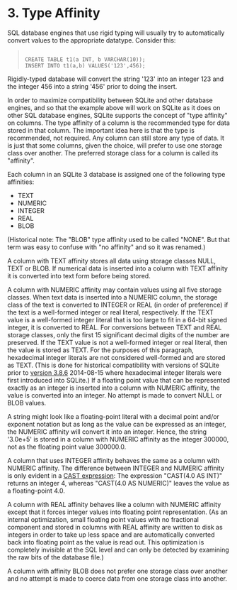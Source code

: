 # 3\. Type Affinity



SQL database engines that use rigid typing will usually try to
automatically convert values to the appropriate datatype. Consider this:




> ```
> 
> CREATE TABLE t1(a INT, b VARCHAR(10));
> INSERT INTO t1(a,b) VALUES('123',456);
> 
> ```



Rigidly\-typed database will convert the string '123' into an
integer 123 and the integer 456 into a string '456' prior to
doing the insert.




In order to maximize compatibility between SQLite and other database
engines, and so that the example above will work on SQLite as it does
on other SQL database engines,
SQLite supports the concept of "type affinity" on columns.
The type affinity of a column is the recommended type for data stored
in that column. The important idea here is that the type is recommended, not
required. Any column can still store any type of data.
It is just that some columns, given the choice, will prefer to use
one storage class over another. The preferred storage class for
a column is called its "affinity".



Each column in an SQLite 3 database is assigned one of the
following type affinities:


* TEXT
* NUMERIC
* INTEGER
* REAL
* BLOB


(Historical note: The "BLOB" type affinity used to be called "NONE".
But that term was easy to confuse with "no affinity" and so it was
renamed.)



A column with TEXT affinity stores all data using storage classes
NULL, TEXT or BLOB. If numerical data is inserted into a column with
TEXT affinity it is converted into text form before being stored.


A column with NUMERIC affinity may contain values using all five
storage classes. When text data is inserted into a NUMERIC column, the
storage class of the text is converted to INTEGER or REAL (in order of
preference) if the text is a well\-formed integer or real literal, respectively.
If the TEXT value is a well\-formed integer literal that is too large
to fit in a 64\-bit signed integer, it is converted to REAL.
For conversions between TEXT and REAL storage classes, only the first
15 significant decimal digits of the number are preserved.
If the TEXT value is not a well\-formed integer or real literal,
then the value is stored as TEXT.
For the purposes of this paragraph, hexadecimal integer
literals are not considered well\-formed and are stored as TEXT.
(This is done for historical compatibility with versions of SQLite
prior to [version 3\.8\.6](releaselog/3_8_6.html) 2014\-08\-15 where hexadecimal integer
literals were first introduced into SQLite.)
If a floating point value that can be represented exactly as an integer
is inserted into a column with NUMERIC affinity, the value is
converted into an integer.
No attempt is made to convert NULL or BLOB values.


A string might look like a floating\-point literal with
a decimal point and/or exponent notation but as long as
the value can be expressed as an integer, the NUMERIC affinity will convert
it into an integer. Hence, the string '3\.0e\+5' is stored in a
column with NUMERIC affinity as the integer 300000, not as the floating
point value 300000\.0\.


A column that uses INTEGER affinity behaves the same as a column
with NUMERIC affinity. The difference between INTEGER and NUMERIC affinity
is only evident in a [CAST expression](lang_expr.html#castexpr): The expression
"CAST(4\.0 AS INT)" returns an integer 4, whereas
"CAST(4\.0 AS NUMERIC)" leaves the value as a floating\-point 4\.0\.


A column with REAL affinity behaves like a column with NUMERIC
affinity except that it forces integer values into floating point
representation. (As an internal optimization, small floating point
values with no fractional component and stored in columns with REAL
affinity are written to disk as integers in order to take up less 
space and are automatically converted back into floating point as
the value is read out.
This optimization is completely invisible at the SQL level and can only
be detected by examining the raw bits of the database file.)


A column with affinity BLOB does not prefer one storage class over
another and no attempt is made to coerce data from one storage class into
another.



